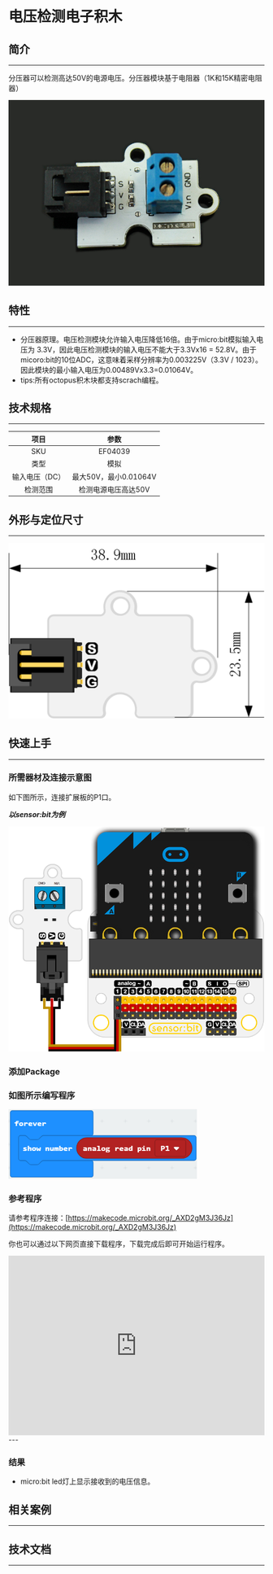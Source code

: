# 电压检测电子积木

## 简介
---
分压器可以检测高达50V的电源电压。分压器模块基于电阻器（1K和15K精密电阻器）

 ![](./images/fl6I2w5.jpg)

## 特性
---
- 分压器原理。电压检测模块允许输入电压降低16倍。由于micro:bit模拟输入电压为 3.3V，因此电压检测模块的输入电压不能大于3.3Vx16 = 52.8V。由于micoro:bit的10位ADC，这意味着采样分辨率为0.003225V（3.3V / 1023）。因此模块的最小输入电压为0.00489Vx3.3=0.01064V。
- tips:所有octopus积木块都支持scrach编程。  

## 技术规格
---
项目 | 参数 
:-: | :-: 
SKU|EF04039
类型|模拟
输入电压（DC）|最大50V，最小0.01064V
检测范围|检测电源电压高达50V

## 外形与定位尺寸
---
 ![](./images/doEjdcR.png)

## 快速上手
---
### 所需器材及连接示意图
如下图所示，连接扩展板的P1口。

***以sensor:bit为例***

 ![](./images/fcHzFyT.png)

### 添加Package

### 如图所示编写程序

 ![](./images/6DO11mU.png)

### 参考程序
请参考程序连接：[https://makecode.microbit.org/_AXD2gM3J36Jz](https://makecode.microbit.org/_AXD2gM3J36Jz)

你也可以通过以下网页直接下载程序，下载完成后即可开始运行程序。

<div style="position:relative;height:0;padding-bottom:70%;overflow:hidden;"><iframe style="position:absolute;top:0;left:0;width:100%;height:100%;" src="https://makecode.microbit.org/#pub:_AXD2gM3J36Jz" frameborder="0" sandbox="allow-popups allow-forms allow-scripts allow-same-origin"></iframe></div>  
---

### 结果
- micro:bit led灯上显示接收到的电压信息。
## 相关案例
---

## 技术文档
---
